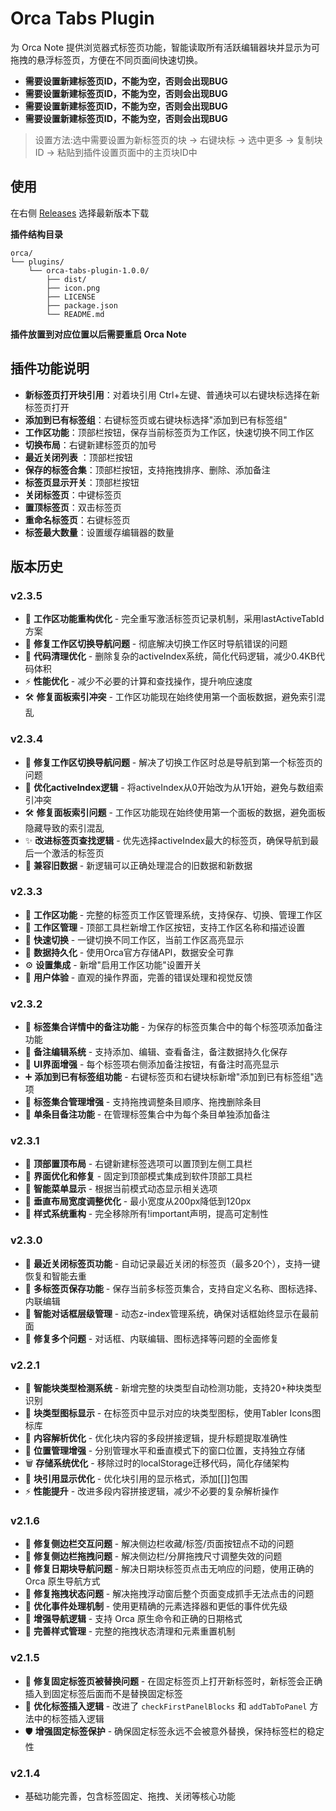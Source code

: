 # Orca Tabs Plugin

为 Orca Note 提供浏览器式标签页功能，智能读取所有活跃编辑器块并显示为可拖拽的悬浮标签页，方便在不同页面间快速切换。

- **需要设置新建标签页ID，不能为空，否则会出现BUG**
- **需要设置新建标签页ID，不能为空，否则会出现BUG**
- **需要设置新建标签页ID，不能为空，否则会出现BUG**
- **需要设置新建标签页ID，不能为空，否则会出现BUG**


> 设置方法:选中需要设置为新标签页的块 → 右键块标 → 选中更多 → 复制块ID → 粘贴到插件设置页面中的主页块ID中
## 使用

在右侧 [Releases](https://github.com/SaXz2/orca-tabs-plugin/releases) 选择最新版本下载

**插件结构目录**
```
orca/
└── plugins/
    └── orca-tabs-plugin-1.0.0/
        ├── dist/
        ├── icon.png
        ├── LICENSE
        ├── package.json
        └── README.md
```

**插件放置到对应位置以后需要重启 Orca Note**


## **插件功能说明**


- **新标签页打开块引用**：对着块引用 Ctrl+左键、普通块可以右键块标选择在新标签页打开
-  **添加到已有标签组**：右键标签页或右键块标选择"添加到已有标签组"
-  **工作区功能**：顶部栏按钮，保存当前标签页为工作区，快速切换不同工作区
-  **切换布局**：右键新建标签页的加号
-  **最近关闭列表** ：顶部栏按钮
-  **保存的标签合集**：顶部栏按钮，支持拖拽排序、删除、添加备注
-  **标签页显示开关**：顶部栏按钮
-  **关闭标签页**：中键标签页
-  **置顶标签页**：双击标签页
-  **重命名标签页**：右键标签页
-  **标签最大数量**：设置缓存编辑器的数量


## 版本历史

### v2.3.5
- 🔧 **工作区功能重构优化** - 完全重写激活标签页记录机制，采用lastActiveTabId方案
- 🐛 **修复工作区切换导航问题** - 彻底解决切换工作区时导航错误的问题
- 🧹 **代码清理优化** - 删除复杂的activeIndex系统，简化代码逻辑，减少0.4KB代码体积
- ⚡ **性能优化** - 减少不必要的计算和查找操作，提升响应速度
- 🛠️ **修复面板索引冲突** - 工作区功能现在始终使用第一个面板数据，避免索引混乱

### v2.3.4
- 🐛 **修复工作区切换导航问题** - 解决了切换工作区时总是导航到第一个标签页的问题
- 🔧 **优化activeIndex逻辑** - 将activeIndex从0开始改为从1开始，避免与数组索引冲突
- 🛠️ **修复面板索引问题** - 工作区功能现在始终使用第一个面板的数据，避免面板隐藏导致的索引混乱
- ✨ **改进标签页查找逻辑** - 优先选择activeIndex最大的标签页，确保导航到最后一个激活的标签页
- 🔄 **兼容旧数据** - 新逻辑可以正确处理混合的旧数据和新数据

### v2.3.3
- 🚀 **工作区功能** - 完整的标签页工作区管理系统，支持保存、切换、管理工作区
- 📁 **工作区管理** - 顶部工具栏新增工作区按钮，支持工作区名称和描述设置
- 🔄 **快速切换** - 一键切换不同工作区，当前工作区高亮显示
- 💾 **数据持久化** - 使用Orca官方存储API，数据安全可靠
- ⚙️ **设置集成** - 新增"启用工作区功能"设置开关
- 🎯 **用户体验** - 直观的操作界面，完善的错误处理和视觉反馈

### v2.3.2
- 🚀 **标签集合详情中的备注功能** - 为保存的标签页集合中的每个标签项添加备注功能
- 💭 **备注编辑系统** - 支持添加、编辑、查看备注，备注数据持久化保存
- 🎨 **UI界面增强** - 每个标签项右侧添加备注按钮，有备注时高亮显示
- ➕ **添加到已有标签组功能** - 右键标签页和右键块标新增"添加到已有标签组"选项
- 🔄 **标签集合管理增强** - 支持拖拽调整条目顺序、拖拽删除条目
- 📝 **单条目备注功能** - 在管理标签集合中为每个条目单独添加备注

### v2.3.1
- 🚀 **顶部置顶布局** - 右键新建标签选项可以置顶到左侧工具栏
- 🔧 **界面优化和修复** - 固定到顶部模式集成到软件顶部工具栏
- 🎯 **智能菜单显示** - 根据当前模式动态显示相关选项
- 📏 **垂直布局宽度调整优化** - 最小宽度从200px降低到120px
- 🎨 **样式系统重构** - 完全移除所有!important声明，提高可定制性

### v2.3.0
- 🚀 **最近关闭标签页功能** - 自动记录最近关闭的标签页（最多20个），支持一键恢复和智能去重
- 💾 **多标签页保存功能** - 保存当前多标签页集合，支持自定义名称、图标选择、内联编辑
- 🎯 **智能对话框层级管理** - 动态z-index管理系统，确保对话框始终显示在最前面
- 🐛 **修复多个问题** - 对话框、内联编辑、图标选择等问题的全面修复

### v2.2.1
- 🚀 **智能块类型检测系统** - 新增完整的块类型自动检测功能，支持20+种块类型识别
- 🎨 **块类型图标显示** - 在标签页中显示对应的块类型图标，使用Tabler Icons图标库
- 🔧 **内容解析优化** - 优化块内容的多段拼接逻辑，提升标题提取准确性
- 📍 **位置管理增强** - 分别管理水平和垂直模式下的窗口位置，支持独立存储
- 🗑️ **存储系统优化** - 移除过时的localStorage迁移代码，简化存储架构
- 🔗 **块引用显示优化** - 优化块引用的显示格式，添加[[]]包围
- ⚡ **性能提升** - 改进多段内容拼接逻辑，减少不必要的复杂解析操作

### v2.1.6
- 🐛 **修复侧边栏交互问题** - 解决侧边栏收藏/标签/页面按钮点不动的问题
- 🐛 **修复侧边栏拖拽问题** - 解决侧边栏/分屏拖拽尺寸调整失效的问题
- 🐛 **修复日期块导航问题** - 解决日期块标签页点击无响应的问题，使用正确的 Orca 原生导航方式
- 🐛 **修复拖拽状态问题** - 解决拖拽浮动窗后整个页面变成抓手无法点击的问题
- 🔧 **优化事件处理机制** - 使用更精确的元素选择器和更低的事件优先级
- 🔧 **增强导航逻辑** - 支持 Orca 原生命令和正确的日期格式
- 🔧 **完善样式管理** - 完整的拖拽状态清理和元素重置机制

### v2.1.5
- 🐛 **修复固定标签页被替换问题** - 在固定标签页上打开新标签时，新标签会正确插入到固定标签后面而不是替换固定标签
- 🔧 **优化标签插入逻辑** - 改进了 `checkFirstPanelBlocks` 和 `addTabToPanel` 方法中的标签插入逻辑
- 🛡️ **增强固定标签保护** - 确保固定标签永远不会被意外替换，保持标签栏的稳定性

### v2.1.4
- 基础功能完善，包含标签固定、拖拽、关闭等核心功能







